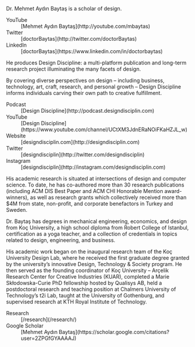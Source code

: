 <div class="row mb-3" markdown="1">

Dr. Mehmet Aydın Baytaş is a scholar of design.

</div><!-- .row -->


<dl class="row mb-5">

<dt class="col-4">
YouTube
</dt>
<dd class="col-8" markdown="1">
[Mehmet Aydın Baytaş](http://youtube.com/mbaytas)
</dd>

<dt class="col-4">
Twitter
</dt>
<dd class="col-8" markdown="1">
[doctorBaytas](http://twitter.com/doctorBaytas)
</dd>

<dt class="col-4">
LinkedIn
</dt>
<dd class="col-8" markdown="1">
[doctorBaytas](https://www.linkedin.com/in/doctorbaytas)
</dd>

</dl>




<div class="row mb-3" markdown="1">

He produces Design Discipline: a multi-platform publication and long-term research project illuminating the many facets of design.

By covering diverse perspectives on design – including business, technology, art, craft, research, and personal growth – Design Discipline informs individuals carving their own path to creative fulfillment.

</div><!-- .row -->


<dl class="row mb-5">

<dt class="col-4">
Podcast
</dt>
<dd class="col-8" markdown="1">
[Design Discipline](http://podcast.designdisciplin.com)
</dd>

<dt class="col-4">
YouTube
</dt>
<dd class="col-8" markdown="1">
[Design Discipline](https://www.youtube.com/channel/UCtXM3JdnERaNOiFKaHZJL_w)
</dd>

<dt class="col-4">
Website
</dt>
<dd class="col-8" markdown="1">
[designdisciplin.com](http://designdisciplin.com)
</dd>

<dt class="col-4">
Twitter
</dt>
<dd class="col-8" markdown="1">
[designdisciplin](http://twitter.com/designdisciplin)
</dd>

<dt class="col-4">
Instagram
</dt>
<dd class="col-8" markdown="1">
[designdisciplin](http://instagram.com/designdisciplin.com)
</dd>

</dl>




<div class="row mb-3 small" markdown="1">

His academic research is situated at intersections of design and computer science. To date, he has co-authored more than 30 research publications (including ACM DIS Best Paper and ACM CHI Honorable Mention award-winners), as well as research grants which collectively received more than $4M from state, non-profit, and corporate benefactors in Turkey and Sweden. 

Dr. Baytaş has degrees in mechanical engineering, economics, and design from Koç University, a high school diploma from Robert College of Istanbul, certification as a yoga teacher, and a collection of credentials in topics related to design, engineering, and business.

His academic work began on the inaugural research team of the Koç University Design Lab, where he received the first graduate degree granted by the university’s innovative Design, Technology & Society program. He then served as the founding coordinator of Koç University – Arçelik Research Center for Creative Industries (KUAR), completed a Marie Skłodowska-Curie PhD fellowship hosted by Qualisys AB, held a postdoctoral research and teaching position at Chalmers University of Technology’s t2i Lab, taught at the University of Gothenburg, and supervised research at KTH Royal Institute of Technology.
  
</div><!-- row -->

<dl class="row mb-5">

<dt class="col-4">
Research
</dt>
<dd class="col-8" markdown="1">
[/research](/research/)
</dd>

<dt class="col-4">
Google Scholar
</dt>
<dd class="col-8" markdown="1">
[Mehmet Aydın Baytaş](https://scholar.google.com/citations?user=2ZPGfGYAAAAJ)
</dd>

</dl>
